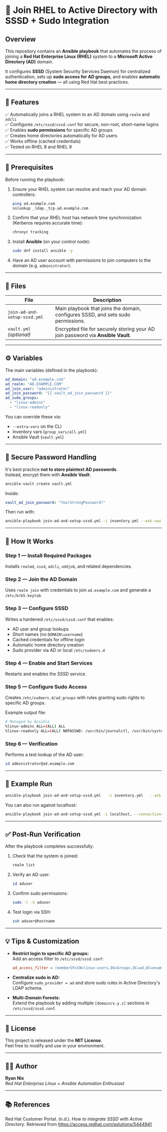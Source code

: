 # 🧩 Join RHEL to Active Directory with SSSD + Sudo Integration

## Overview

This repository contains an **Ansible playbook** that automates the process of joining a **Red Hat Enterprise Linux (RHEL)** system to a **Microsoft Active Directory (AD)** domain.

It configures **SSSD** (System Security Services Daemon) for centralized authentication, sets up **sudo access for AD groups**, and enables **automatic home directory creation** — all using Red Hat best practices.

---

## 🚀 Features

✅ Automatically joins a RHEL system to an AD domain using `realm` and `adcli`  
✅ Configures `/etc/sssd/sssd.conf` for secure, non-root, short-name logins  
✅ Enables **sudo permissions** for specific AD groups  
✅ Creates home directories automatically for AD users  
✅ Works offline (cached credentials)  
✅ Tested on RHEL 8 and RHEL 9

---

## 🧱 Prerequisites

Before running the playbook:

1. Ensure your RHEL system can resolve and reach your AD domain controllers:
   ```bash
   ping ad.example.com
   nslookup _ldap._tcp.ad.example.com
   ```

2. Confirm that your RHEL host has network time synchronization (Kerberos requires accurate time):
   ```bash
   chronyc tracking
   ```

3. Install **Ansible** (on your control node):
   ```bash
   sudo dnf install ansible -y
   ```

4. Have an AD user account with permissions to join computers to the domain (e.g. `administrator`).

---

## 📂 Files

| File | Description |
|------|-------------|
| `join-ad-and-setup-sssd.yml` | Main playbook that joins the domain, configures SSSD, and sets sudo permissions. |
| `vault.yml` *(optional)* | Encrypted file for securely storing your AD join password via **Ansible Vault**. |

---

## ⚙️ Variables

The main variables (defined in the playbook):

```yaml
ad_domain: "ad.example.com"
ad_realm: "AD.EXAMPLE.COM"
ad_join_user: "administrator"
ad_join_password: "{{ vault_ad_join_password }}"
ad_sudo_groups:
  - "linux-admins"
  - "linux-readonly"
```

You can override these via:
- `--extra-vars` on the CLI  
- Inventory vars (`group_vars/all.yml`)  
- Ansible Vault (`vault.yml`)

---

## 🔐 Secure Password Handling

It's best practice **not to store plaintext AD passwords**.  
Instead, encrypt them with **Ansible Vault**:

```bash
ansible-vault create vault.yml
```

Inside:
```yaml
vault_ad_join_password: "YourStrongPassword!"
```

Then run with:
```bash
ansible-playbook join-ad-and-setup-sssd.yml -i inventory.yml --ask-vault-pass
```

---

## 🧭 How It Works

### Step 1 — Install Required Packages
Installs `realmd`, `sssd`, `adcli`, `oddjob`, and related dependencies.

### Step 2 — Join the AD Domain
Uses `realm join` with credentials to join `ad.example.com` and generate a `/etc/krb5.keytab`.

### Step 3 — Configure SSSD
Writes a hardened `/etc/sssd/sssd.conf` that enables:
- AD user and group lookups
- Short names (no `DOMAIN\username`)
- Cached credentials for offline login
- Automatic home directory creation
- Sudo provider via AD or local `/etc/sudoers.d`

### Step 4 — Enable and Start Services
Restarts and enables the SSSD service.

### Step 5 — Configure Sudo Access
Creates `/etc/sudoers.d/ad_groups` with rules granting sudo rights to specific AD groups.

Example output file:
```bash
# Managed by Ansible
%linux-admins ALL=(ALL) ALL
%linux-readonly ALL=(ALL) NOPASSWD: /usr/bin/journalctl, /usr/bin/systemctl status *
```

### Step 6 — Verification
Performs a test lookup of the AD user:
```bash
id administrator@ad.example.com
```

---

## 🧩 Example Run

```bash
ansible-playbook join-ad-and-setup-sssd.yml   -i inventory.yml   --ask-vault-pass
```

You can also run against localhost:
```bash
ansible-playbook join-ad-and-setup-sssd.yml -i localhost, --connection=local --ask-vault-pass
```

---

## ✅ Post-Run Verification

After the playbook completes successfully:

1. Check that the system is joined:
   ```bash
   realm list
   ```

2. Verify an AD user:
   ```bash
   id aduser
   ```

3. Confirm sudo permissions:
   ```bash
   sudo -l -U aduser
   ```

4. Test login via SSH:
   ```bash
   ssh aduser@hostname
   ```

---

## 💡 Tips & Customization

- **Restrict login to specific AD groups:**  
  Add an access filter to `/etc/sssd/sssd.conf`:
  ```ini
  ad_access_filter = (memberOf=CN=linux-users,OU=Groups,DC=ad,DC=example,DC=com)
  ```

- **Centralize sudo in AD:**  
  Configure `sudo_provider = ad` and store sudo rules in Active Directory's LDAP schema.

- **Multi-Domain Forests:**  
  Extend the playbook by adding multiple `[domain/x.y.z]` sections in `/etc/sssd/sssd.conf`.

---

## 🧾 License

This project is released under the **MIT License**.  
Feel free to modify and use in your environment.

---

## 👨‍💻 Author

**Ryan Nix**  
*Red Hat Enterprise Linux + Ansible Automation Enthusiast*

---

## 📚 References

Red Hat Customer Portal. (n.d.). *How to integrate SSSD with Active Directory*. Retrieved from https://access.redhat.com/solutions/5444941
